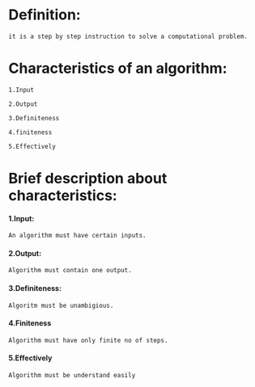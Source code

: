 # Definition:
    it is a step by step instruction to solve a computational problem.

# Characteristics of an algorithm:
    1.Input   

    2.Output

    3.Definiteness

    4.finiteness

    5.Effectively


# Brief description about characteristics:   

   #### 1.Input:
    An algorithm must have certain inputs.

   #### 2.Output:
    Algorithm must contain one output.

   #### 3.Definiteness:
    Algoritm must be unambigious. 

   #### 4.Finiteness
    Algorithm must have only finite no of steps.
   
   #### 5.Effectively
    Algorithm must be understand easily
   
